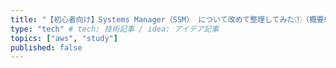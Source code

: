 ```yaml
---
title: "【初心者向け】Systems Manager（SSM） について改めて整理してみた①（概要編）" # 記事のタイトル
type: "tech" # tech: 技術記事 / idea: アイデア記事
topics: ["aws", "study"]
published: false
---
```


